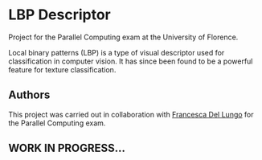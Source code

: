 # LBP Descriptor

Project for the Parallel Computing exam at the University of Florence.

Local binary patterns (LBP) is a type of visual descriptor used for classification in computer vision. It has since been found to be a powerful feature for texture classification.

## Authors
This project was carried out in collaboration with [Francesca Del Lungo](https://github.com/francidellungo) for the Parallel Computing exam.

## WORK IN PROGRESS...
